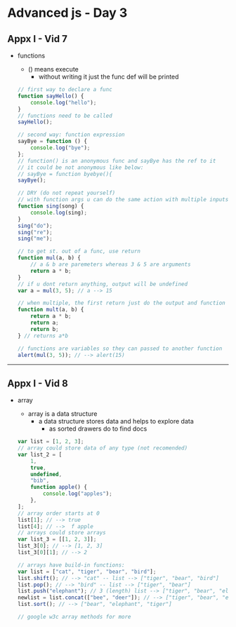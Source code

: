 # Advanced js - Day 3

## Appx I - Vid 7

-   functions

    -   () means execute
        -   without writing it just the func def will be printed

    ```js
    // first way to declare a func
    function sayHello() {
    	console.log("hello");
    }
    // functions need to be called
    sayHello();
    ```

    ```js
    // second way: function expression
    sayBye = function () {
    	console.log("bye");
    };
    // function() is an anonymous func and sayBye has the ref to it
    // it could be not anonymous like below:
    // sayBye = function byebye(){
    sayBye();
    ```

    ```js
    // DRY (do not repeat yourself)
    // with function args u can do the same action with multiple inputs
    function sing(song) {
    	console.log(sing);
    }
    sing("do");
    sing("re");
    sing("me");
    ```

    ```js
    // to get st. out of a func, use return
    function mul(a, b) {
    	// a & b are paremeters whereas 3 & 5 are arguments
    	return a * b;
    }
    // if u dont return anything, output will be undefined
    var a = mul(3, 5); // a --> 15

    // when multiple, the first return just do the output and function stops execution
    function mult(a, b) {
    	return a * b;
    	return a;
    	return b;
    } // returns a*b
    ```

    ```js
    // functions are variables so they can passed to another function
    alert(mul(3, 5)); // --> alert(15)
    ```

---

## Appx I - Vid 8

-   array

    -   array is a data structure
        -   a data structure stores data and helps to explore data
            -   as sorted drawers do to find docs

    ```js
    var list = [1, 2, 3];
    // array could store data of any type (not recomended)
    var list_2 = [
    	1,
    	true,
    	undefined,
    	"bib",
    	function apple() {
    		console.log("apples");
    	},
    ];
    // array order starts at 0
    list[1]; // --> true
    list[4]; // -->  f apple
    // arrays could store arrays
    var list_3 = [[1, 2, 3]];
    list_3[0]; // --> [1, 2, 3]
    list_3[0][1]; // --> 2
    ```

    ```js
    // arrays have build-in functions:
    var list = ["cat", "tiger", "bear", "bird"];
    list.shift(); // --> "cat" -- list --> ["tiger", "bear", "bird"]
    list.pop(); // --> "bird" -- list --> ["tiger", "bear"]
    list.push("elephant"); // 3 (length) list --> ["tiger", "bear", "elephant"]
    newlist = list.concat(["bee", "deer"]); // --> ["tiger", "bear", "elephant", "bee", "deer"] -- list --> ["tiger", "bear", "elephant"]
    list.sort(); // --> ["bear", "elephant", "tiger"]

    // google w3c array methods for more
    ```
